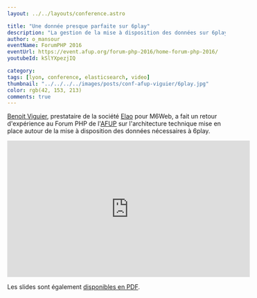 ```yaml
---
layout: ../../layouts/conference.astro

title: "Une donnée presque parfaite sur 6play"
description: "La gestion de la mise à disposition des données sur 6play"
author: o_mansour 
eventName: ForumPHP 2016
eventUrl: https://event.afup.org/forum-php-2016/home-forum-php-2016/
youtubeId: kSlYXpezjIQ

category:
tags: [lyon, conference, elasticsearch, video]
thumbnail: "../../../../images/posts/conf-afup-viguier/6play.jpg"
color: rgb(42, 153, 213)
comments: true
---
```


[Benoit Viguier](https://twitter.com/b_viguier), prestataire de la société [Elao](https://www.elao.com) pour M6Web, a fait un retour d'expérience au Forum PHP de l'[AFUP](https://www.afup.org) sur l'architecture technique mise en place autour de la mise à  disposition des données nécessaires à 6play.

<iframe width="560" height="315" src="https://www.youtube.com/embed/kSlYXpezjIQ" frameborder="0" allowfullscreen></iframe>

Les slides sont également [disponibles en PDF](https://b-viguier.github.io/downloads/talks/ForumPhp-Une-Donne%CC%81e-Presque-Parfaite.pdf).
